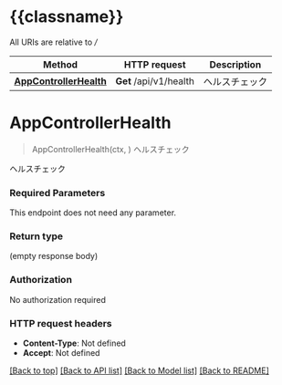 # {{classname}}

All URIs are relative to */*

Method | HTTP request | Description
------------- | ------------- | -------------
[**AppControllerHealth**](HealthApi.md#AppControllerHealth) | **Get** /api/v1/health | ヘルスチェック

# **AppControllerHealth**
> AppControllerHealth(ctx, )
ヘルスチェック

ヘルスチェック

### Required Parameters
This endpoint does not need any parameter.

### Return type

 (empty response body)

### Authorization

No authorization required

### HTTP request headers

 - **Content-Type**: Not defined
 - **Accept**: Not defined

[[Back to top]](#) [[Back to API list]](../README.md#documentation-for-api-endpoints) [[Back to Model list]](../README.md#documentation-for-models) [[Back to README]](../README.md)

